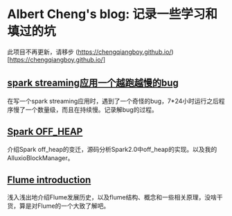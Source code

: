 # Albert Cheng's blog: 记录一些学习和填过的坑
此项目不再更新，请移步 (https://chengqiangboy.github.io/)[https://chengqiangboy.github.io/]
## [spark streaming应用一个越跑越慢的bug](./spark/a-bug-in-streaming-app.md)
在写一个spark streaming应用时，遇到了一个奇怪的bug，7*24小时运行之后程序慢了一个数量级，而且在持续慢。记录解bug的过程。
## [Spark OFF_HEAP](./spark/spark-off_heap.md)
介绍Spark off_heap的变迁，源码分析Spark2.0中off_heap的实现。以及我的AlluxioBlockManager。
## [Flume introduction](./flume/flume-introduce.md)
浅入浅出地介绍Flume发展历史，以及flume结构、概念和一些相关原理，没啥干货，算是对Flume的一个大致了解吧。
